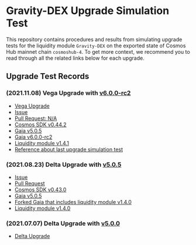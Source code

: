 # Gravity-DEX Upgrade Simulation Test

This repository contains procedures and results from simulating upgrade tests for the liquidity module `Gravity-DEX` on the exported state of Cosmos Hub mainnet chain `cosmoshub-4`. To get more context, we recommend you to read through all the related links below for each upgrade.

## Upgrade Test Records

### (2021.11.08) Vega Upgrade with [v6.0.0-rc2](v6.0.0-rc2) 

- [Vega Upgrade](https://github.com/cosmos/gaia/blob/main/docs/roadmap/cosmos-hub-roadmap-2.0.md#vega-upgrade-expected-q3-2021)
- [Issue](https://github.com/tendermint/liquidity/issues/447)
- [Pull Request: N/A]()
- [Cosmos SDK v0.44.2](https://github.com/cosmos/cosmos-sdk/releases/tag/v0.44.2)
- [Gaia v5.0.5](https://github.com/cosmos/gaia/releases/tag/v5.0.5)
- [Gaia v6.0.0-rc2](https://github.com/cosmos/gaia/tree/v6.0.0-rc2)
- [Liquidity module v1.4.1](https://github.com/Gravity-Devs/liquidity/releases/tag/v1.4.1)
- [Reference about last upgrade simulation test](https://github.com/b-harvest/gravity-dex-upgrade-test/pull/4)

### (2021.08.23) Delta Upgrade with [v5.0.5](v5.0.5) 

- [Issue](https://github.com/tendermint/liquidity/issues/403)
- [Pull Request](https://github.com/cosmos/gaia/pull/859)
- [Cosmos SDK v0.43.0](https://github.com/cosmos/cosmos-sdk/releases/tag/v0.43.0)
- [Gaia v5.0.5](https://github.com/cosmos/gaia/releases/tag/v5.0.5)
- [Forked Gaia that includes liquidity module v1.4.0](https://github.com/b-harvest/gravity-dex/tree/upgrade-liquidity-module-based-sdk-43)
- [Liquidity module v1.4.0](https://github.com/Gravity-Devs/liquidity/releases/tag/v1.4.0)

### (2021.07.07) Delta Upgrade with [v5.0.0](v5.0.0) 

- [Delta Upgrade](https://github.com/cosmos/gaia/blob/main/docs/roadmap/cosmos-hub-roadmap-2.0.md#delta-upgrade-completed-july-12-2021)